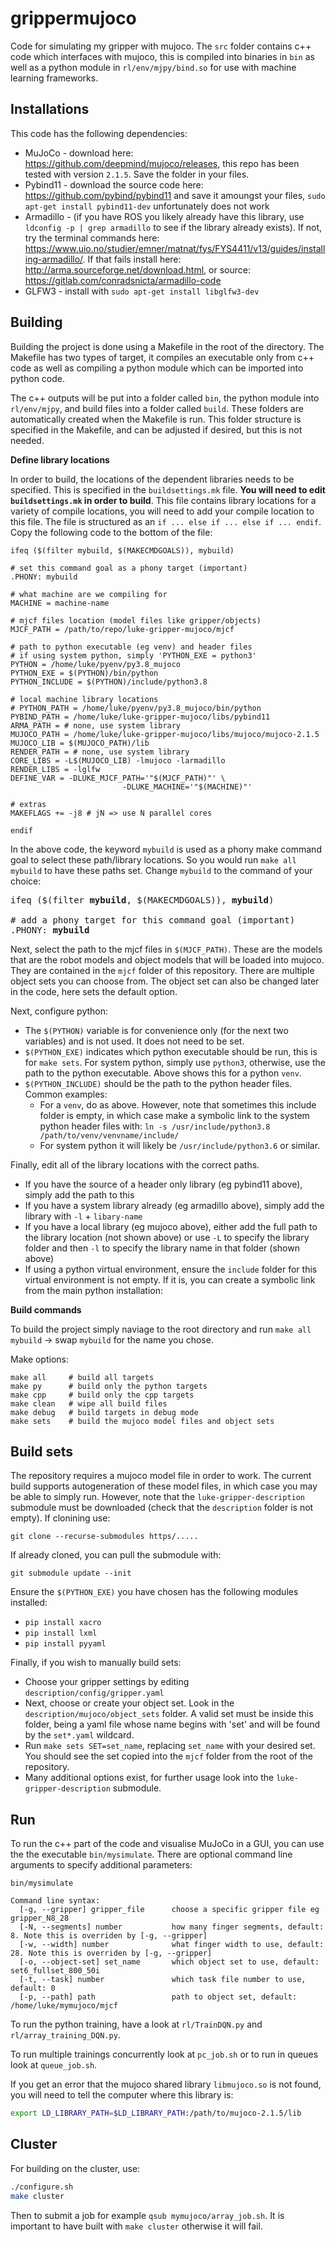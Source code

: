 # grippermujoco

Code for simulating my gripper with mujoco. The ```src``` folder contains c++ code which interfaces with mujoco, this is compiled into binaries in ```bin``` as well as a python module in ```rl/env/mjpy/bind.so``` for use with machine learning frameworks.

## Installations

This code has the following dependencies:

* MuJoCo - download here: https://github.com/deepmind/mujoco/releases, this repo has been tested with version ```2.1.5```. Save the folder in your files.
* Pybind11 - download the source code here: https://github.com/pybind/pybind11 and save it amoungst your files, ```sudo apt-get install pybind11-dev``` unfortunately does not work
* Armadillo - (if you have ROS you likely already have this library, use ```ldconfig -p | grep armadillo``` to see if the library already exists). If not, try the terminal commands here: https://www.uio.no/studier/emner/matnat/fys/FYS4411/v13/guides/installing-armadillo/. If that fails install here: http://arma.sourceforge.net/download.html, or source: https://gitlab.com/conradsnicta/armadillo-code
* GLFW3 - install with ```sudo apt-get install libglfw3-dev```

## Building

Building the project is done using a Makefile in the root of the directory. The Makefile has two types of target, it compiles an executable only from c++ code as well as compiling a python module which can be imported into python code.

The c++ outputs will be put into a folder called ```bin```, the python module into ```rl/env/mjpy```, and build files into a folder called ```build```. These folders are automatically created when the Makefile is run. This folder structure is specified in the Makefile, and can be adjusted if desired, but this is not needed.

**Define library locations**

In order to build, the locations of the dependent libraries needs to be specified. This is specified in the ```buildsettings.mk``` file. **You will need to edit ```buildsettings.mk``` in order to build**. This file contains library locations for a variety of compile locations, you will need to add your compile location to this file. The file is structured as an ```if ... else if ... else if ... endif```. Copy the following code to the bottom of the file:

```
ifeq ($(filter mybuild, $(MAKECMDGOALS)), mybuild)

# set this command goal as a phony target (important)
.PHONY: mybuild

# what machine are we compiling for
MACHINE = machine-name

# mjcf files location (model files like gripper/objects)
MJCF_PATH = /path/to/repo/luke-gripper-mujoco/mjcf

# path to python executable (eg venv) and header files
# if using system python, simply 'PYTHON_EXE = python3'
PYTHON = /home/luke/pyenv/py3.8_mujoco
PYTHON_EXE = $(PYTHON)/bin/python
PYTHON_INCLUDE = $(PYTHON)/include/python3.8

# local machine library locations
# PYTHON_PATH = /home/luke/pyenv/py3.8_mujoco/bin/python
PYBIND_PATH = /home/luke/luke-gripper-mujoco/libs/pybind11
ARMA_PATH = # none, use system library
MUJOCO_PATH = /home/luke/luke-gripper-mujoco/libs/mujoco/mujoco-2.1.5
MUJOCO_LIB = $(MUJOCO_PATH)/lib
RENDER_PATH = # none, use system library
CORE_LIBS = -L$(MUJOCO_LIB) -lmujoco -larmadillo 
RENDER_LIBS = -lglfw
DEFINE_VAR = -DLUKE_MJCF_PATH='"$(MJCF_PATH)"' \
						 -DLUKE_MACHINE='"$(MACHINE)"'

# extras
MAKEFLAGS += -j8 # jN => use N parallel cores

endif
```

In the above code, the keyword ```mybuild``` is used as a phony make command goal to select these path/library locations. So you would run ```make all mybuild``` to have these paths set. Change ```mybuild``` to the command of your choice:

<pre>
ifeq ($(filter <b>mybuild</b>, $(MAKECMDGOALS)), <b>mybuild</b>)

# add a phony target for this command goal (important)
.PHONY: <b>mybuild</b>
</pre>

Next, select the path to the mjcf files in ```$(MJCF_PATH)```. These are the models that are the robot models and object models that will be loaded into mujoco. They are contained in the ```mjcf``` folder of this repository. There are multiple object sets you can choose from. The object set can also be changed later in the code, here sets the default option.

Next, configure python:
* The ```$(PYTHON)``` variable is for convenience only (for the next two variables) and is not used. It does not need to be set.
* ```$(PYTHON_EXE)``` indicates which python executable should be run, this is for ```make sets```. For system python, simply use ```python3```, otherwise, use the path to the python executable. Above shows this for a python ```venv```.
* ```$(PYTHON_INCLUDE)``` should be the path to the python header files. Common examples:
  * For a ```venv```, do as above. However, note that sometimes this include folder is empty, in which case make a symbolic link to the system python header files with:
```ln -s /usr/include/python3.8 /path/to/venv/venvname/include/```
  * For system python it will likely be ```/usr/include/python3.6``` or similar. 

Finally, edit all of the library locations with the correct paths.
* If you have the source of a header only library (eg pybind11 above), simply add the path to this
* If you have a system library already (eg armadillo above), simply add the library with ```-l``` + ```libary-name```
* If you have a local library (eg mujoco above), either add the full path to the library location (not shown above) or use ```-L``` to specify the library folder and then ```-l``` to specify the library name in that folder (shown above)
* If using a python virtual environment, ensure the ```include``` folder for this virtual environment is not empty. If it is, you can create a symbolic link from the main python installation:

**Build commands**

To build the project simply naviage to the root directory and run ```make all mybuild``` -> swap ```mybuild``` for the name you chose.

Make options:

```make
make all     # build all targets
make py      # build only the python targets
make cpp     # build only the cpp targets
make clean   # wipe all build files
make debug   # build targets in debug mode
make sets    # build the mujoco model files and object sets
```

## Build sets

The repository requires a mujoco model file in order to work. The current build supports autogeneration of these model files, in which case you may be able to simply run. However, note that the ```luke-gripper-description``` submodule must be downloaded (check that the ```description``` folder is not empty). If clonining use:

```git clone --recurse-submodules https/.....```

If already cloned, you can pull the submodule with:

```git submodule update --init```

 Ensure the ```$(PYTHON_EXE)``` you have chosen has the following modules installed:
* ```pip install xacro```
* ```pip install lxml```
* ```pip install pyyaml```

Finally, if you wish to manually build sets:
* Choose your gripper settings by editing ```description/config/gripper.yaml```
* Next, choose or create your object set. Look in the ```description/mujoco/object_sets``` folder. A valid set must be inside this folder, being a yaml file whose name begins with 'set' and will be found by the ```set*.yaml``` wildcard.
* Run ```make sets SET=set_name```, replacing ```set_name``` with your desired set. You should see the set copied into the ```mjcf``` folder from the root of the repository.
* Many additional options exist, for further usage look into the ```luke-gripper-description``` submodule.

## Run

To run the c++ part of the code and visualise MuJoCo in a GUI, you can use the the executable ```bin/mysimulate```. There are optional command line arguments to specify additional parameters:

```
bin/mysimulate

Command line syntax:
  [-g, --gripper] gripper_file      choose a specific gripper file eg gripper_N8_28
  [-N, --segments] number           how many finger segments, default: 8. Note this is overriden by [-g, --gripper]
  [-w, --width] number              what finger width to use, default: 28. Note this is overriden by [-g, --gripper]
  [-o, --object-set] set_name       which object set to use, default: set6_fullset_800_50i
  [-t, --task] number               which task file number to use, default: 0
  [-p, --path] path                 path to object set, default: /home/luke/mymujoco/mjcf
```

To run the python training, have a look at ```rl/TrainDQN.py``` and ```rl/array_training_DQN.py```.

To run multiple trainings concurrently look at ```pc_job.sh``` or to run in queues look at ```queue_job.sh```.

If you get an error that the mujoco shared library ```libmujoco.so``` is not found, you will need to tell the computer where this library is:

```bash
export LD_LIBRARY_PATH=$LD_LIBRARY_PATH:/path/to/mujoco-2.1.5/lib
```

## Cluster

For building on the cluster, use:
```bash
./configure.sh
make cluster
```

Then to submit a job for example ```qsub mymujoco/array_job.sh```. It is important to have built with ```make cluster``` otherwise it will fail.


